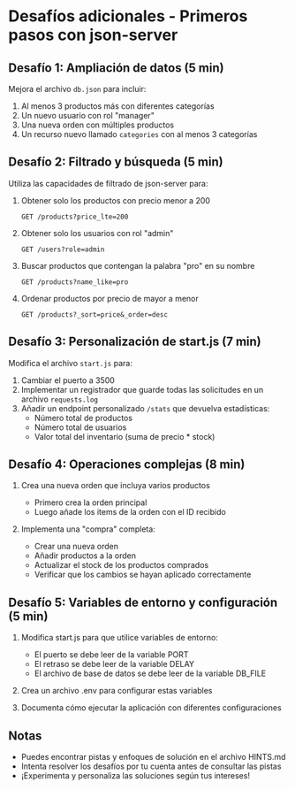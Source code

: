 # Desafíos adicionales - Primeros pasos con json-server

## Desafío 1: Ampliación de datos (5 min)

Mejora el archivo `db.json` para incluir:

1. Al menos 3 productos más con diferentes categorías
2. Un nuevo usuario con rol "manager"
3. Una nueva orden con múltiples productos
4. Un recurso nuevo llamado `categories` con al menos 3 categorías

## Desafío 2: Filtrado y búsqueda (5 min)

Utiliza las capacidades de filtrado de json-server para:

1. Obtener solo los productos con precio menor a 200

   ```
   GET /products?price_lte=200
   ```

2. Obtener solo los usuarios con rol "admin"

   ```
   GET /users?role=admin
   ```

3. Buscar productos que contengan la palabra "pro" en su nombre

   ```
   GET /products?name_like=pro
   ```

4. Ordenar productos por precio de mayor a menor

   ```
   GET /products?_sort=price&_order=desc
   ```

## Desafío 3: Personalización de start.js (7 min)

Modifica el archivo `start.js` para:

1. Cambiar el puerto a 3500
2. Implementar un registrador que guarde todas las solicitudes en un archivo `requests.log`
3. Añadir un endpoint personalizado `/stats` que devuelva estadísticas:
   - Número total de productos
   - Número total de usuarios
   - Valor total del inventario (suma de precio * stock)

## Desafío 4: Operaciones complejas (8 min)

1. Crea una nueva orden que incluya varios productos
   - Primero crea la orden principal
   - Luego añade los items de la orden con el ID recibido

2. Implementa una "compra" completa:
   - Crear una nueva orden
   - Añadir productos a la orden
   - Actualizar el stock de los productos comprados
   - Verificar que los cambios se hayan aplicado correctamente

## Desafío 5: Variables de entorno y configuración (5 min)

1. Modifica start.js para que utilice variables de entorno:
   - El puerto se debe leer de la variable PORT
   - El retraso se debe leer de la variable DELAY
   - El archivo de base de datos se debe leer de la variable DB_FILE

2. Crea un archivo .env para configurar estas variables

3. Documenta cómo ejecutar la aplicación con diferentes configuraciones

## Notas

- Puedes encontrar pistas y enfoques de solución en el archivo HINTS.md
- Intenta resolver los desafíos por tu cuenta antes de consultar las pistas
- ¡Experimenta y personaliza las soluciones según tus intereses!
